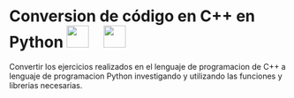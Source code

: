 # Conversion de código en C++ en Python <img height="40" src="https://raw.githubusercontent.com/vilcajoal/vilcajoal/master/assets/py.svg"> &nbsp; &nbsp;<img height="40" src="https://raw.githubusercontent.com/vilcajoal/vilcajoal/master/assets/c++.svg"> &nbsp; &nbsp;
Convertir los ejercicios realizados en el lenguaje de programacion de C++ a lenguaje de
programacion Python investigando y utilizando las funciones y librerias necesarias.
